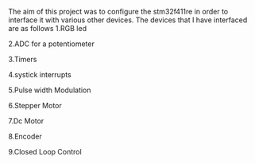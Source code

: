 The aim of this project was to configure the stm32f411re in order to interface it with various other devices.
The devices that I have interfaced are as follows
1.RGB led

2.ADC for a potentiometer

3.Timers

4.systick interrupts

5.Pulse width Modulation

6.Stepper Motor

7.Dc Motor

8.Encoder

9.Closed Loop Control
